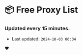 # :package: Free Proxy List
### Updated every 15 minutes.

- Last updated: `2024-10-03 06:34`

:heart:
